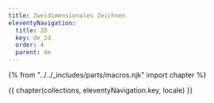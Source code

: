 ```yaml
---
title: Zweidimensionales Zeichnen
eleventyNavigation:
  title: 2D
  key: de_2d
  order: 4
  parent: de
---
```


{% from "../../_includes/parts/macros.njk" import chapter %}

{{ chapter(collections, eleventyNavigation.key, locale) }}